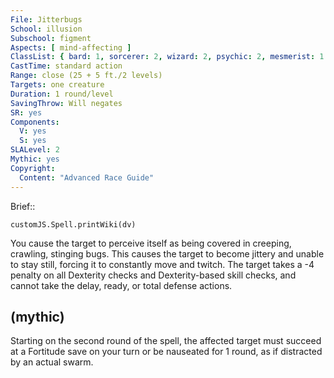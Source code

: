 ```yaml
---
File: Jitterbugs
School: illusion
Subschool: figment
Aspects: [ mind-affecting ]
ClassList: { bard: 1, sorcerer: 2, wizard: 2, psychic: 2, mesmerist: 1 }
CastTime: standard action
Range: close (25 + 5 ft./2 levels)
Targets: one creature
Duration: 1 round/level
SavingThrow: Will negates
SR: yes
Components:
  V: yes
  S: yes
SLALevel: 2
Mythic: yes
Copyright:
  Content: "Advanced Race Guide"
---
```

Brief:: 

```dataviewjs
customJS.Spell.printWiki(dv)
```

You cause the target to perceive itself as being covered in creeping, crawling, stinging bugs. This causes the target to become jittery and unable to stay still, forcing it to constantly move and twitch. The target takes a -4 penalty on all Dexterity checks and Dexterity-based skill checks, and cannot take the delay, ready, or total defense actions.


## (mythic)

Starting on the second round of the spell, the affected target must succeed at a Fortitude save on your turn or be nauseated for 1 round, as if distracted by an actual swarm.
